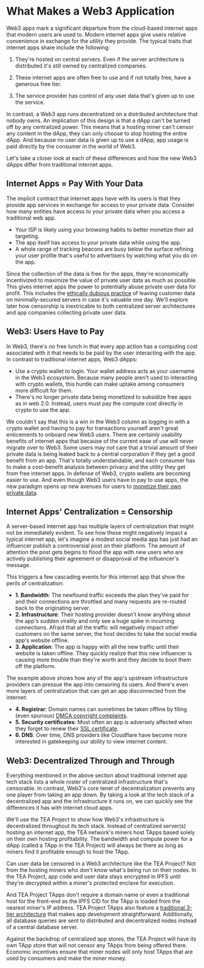 # What Makes a Web3 Application
Web3 apps mark a significant departure from the cloud-based internet apps that modern users are used to. Modern internet apps give users relative convenience in exchange for the utility they provide. The typical traits that internet apps share include the following:

1. They're hosted on central servers. Even if the server architecture is distributed it's still owned by centralized companies.

2. These internet apps are often free to use and if not totally free, have a generous free tier.

3. The service provider has control of any user data that's given up to use the service. 

In contrast, a Web3 app runs decentralized on a distributed architecture that nobody owns. An implication of this design is that a dApp can't be turned off by any centralized power. This means that a hosting miner can't censor any content in the dApp, they can only choose to stop hosting the entire dApp. And because no user data is given up to use a dApp, app usage is paid directly by the consumer in the world of Web3.

Let's take a closer look at each of these differences and how the new Web3 dApps differ from traditional internet apps.

## Internet Apps = Pay With Your Data

The implicit contract that internet apps have with its users is that they provide app services in exchange for access to your private data. Consider how many entities have access to your private data when you access a traditional web app.

- Your ISP is likely using your browsing habits to better monetize their ad targeting.
- The app itself has access to your private data while using the app.
- A whole range of tracking beacons are busy below the surface refining your user profile that's useful to advertisers by watching what you do on the app.

Since the collection of the data is free for the apps, they're economically incentivized to maximize the value of private user data as much as possible. This gives internet apps the power to potentially abuse private user data for profit. This includes the [ethically dubious practice](https://www.wsj.com/articles/t-mobile-hacker-who-stole-data-on-50-million-customers-their-security-is-awful-11629985105) of leaving customer data on minimally-secured servers in case it's valuable one day. We'll explore later how censorship is inextricable to both centralized server architectures and app companies collecting private user data.

## Web3: Users Have to Pay
In Web3, there's no free lunch in that every app action has a computing cost associated with it that needs to be paid by the user interacting with the app. In contrast to traditional internet apps, Web3 dApps:

- Use a crypto wallet to login. Your wallet address acts as your username in the Web3 ecosystem. Because many people aren't used to interacting with crypto wallets, this hurdle can make uptake among consumers more difficult for them.
- There's no longer private data being monetized to subsidize free apps as in web 2.0. Instead, users must pay the compute cost directly in crypto to use the app. 

We couldn't say that this is a win in the Web3 column as logging in with a crypto wallet and having to pay for transactions yourself aren't great enticements to onboard new Web3 users. There are certainly usability benefits of internet apps that because of the current ease of use will never migrate over to Web3. Some users may not care that a trivial amount of their private data is being leaked back to a central corporation if they get a good benefit from an app. That's totally understandable, and each consumer has to make a cost-benefit analysis between privacy and the utility they get from free internet apps. In defense of Web3, crypto wallets are becoming easier to use. And even though Web3 users have to pay to use apps, the new paradigm opens up new avenues for users to [monetize their own private data](https://teaproject.medium.com/tea-project-allows-privacy-in-the-home-1ed42d6faac5).

## Internet Apps' Centralization = Censorship

A server-based internet app has multiple layers of centralization that might not be immediately evident. To see how these might negatively impact a typical internet app, let's imagine a modest social media app has just had an influencer publish a controversial post on their platform. The amount of attention the post gets begins to flood the app with new users who are actively publishing their agreement or disapproval of the influencer's message.

This triggers a few cascading events for this internet app that show the perils of centralization:

- **1. Bandwidth**: The newfound traffic exceeds the plan they've paid for and their connections are throttled and many requests are re-routed back to the originating server.
- **2. Infrastructure**: Their hosting provider doesn't know anything about the app's sudden virality and only see a huge spike in incoming connections. Afraid that all the traffic will negatively impact other customers on the same server, the host decides to take the social media app's website offline.
- **3. Application**: The app is happy with all the new traffic until their website is taken offline. They quickly realize that this new influencer is causing more trouble than they're worth and they decide to boot them off the platform.

The example above shows how any of the app's upstream infrastructure providers can pressue the app into censoring its users. And there's even more layers of centralization that can get an app disconnected from the internet:

- **4. Registrar**: Domain names can sometimes be taken offline by filing (even spurious) [DMCA copyright complaints](https://teaproject.medium.com/if-safe-harbor-is-dismantled-will-centralization-increase-7e6bf9327f68).
- **5. Security certificates**: Most often an app is adversely affected when they forget to renew their [SSL certificate](https://teaproject.medium.com/how-tea-projects-use-of-http-in-web3-is-more-secure-than-https-in-web-2-0-d488265af3d2).
- **6. DNS**: Over time, DNS providers like Cloudflare have become more interested in gatekeeping our ability to view internet content.

## Web3: Decentralized Through and Through

Everything mentioned in the above section about traditional internet app tech stack lists a whole roster of centralized infrastructure that's censorable. In contrast, Web3's core tenet of decentralization prevents any one player from taking an app down. By taking a look at the tech stack of a decentralized app and the infrastructure it runs on, we can quickly see the differences it has with internet cloud apps.

We'll use the TEA Project to show how Web3's infrastructure is decentralized throughout its tech stack. Instead of centralized server(s) hosting an internet app, the TEA network's miners host TApps based solely on their own hosting profitability. The bandwidth and compute power for a dApp (called a TApp in the TEA Project) will always be there as long as miners find it profitable enough to host the TApp. 

Can user data be censored in a Web3 architecture like the TEA Project? Not from the hosting miners who don't know what's being run on their nodes. In the TEA Project, app code and user data stays encrypted in IPFS until they're decrypted within a miner's protected enclave for execution.

And TEA Project TApps don't require a domain name or even a traditional host for the front-end as the IPFS CID for the TApp is loaded from the nearest miner's IP address. TEA Project TApps also feature a [traditional 3-tier architecture](https://teaproject.medium.com/the-tapps-3-tier-decentralized-tech-stack-43d2872f609b) that makes app development straightforward. Additionally, all database queries are sent to distributed and decentralized nodes instead of a central database server.

Against the backdrop of centralized app stores, the TEA Project will have its own TApp store that will not censor any TApps from being offered there. Economic incentives ensure that miner nodes will only host TApps that are used by consumers and make the miner money.
